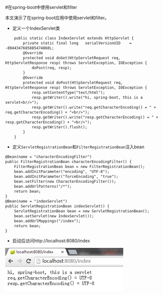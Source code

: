 #在spring-boot中使用servlet和filter

本文演示了在spring-boot应用中使用servlet和filter。

*  定义一个IndexServlet类

```
	public static class IndexServlet extends HttpServlet {
		private static final long	serialVersionUID	= -8944347685885474860L;
		@Override
		protected void doGet(HttpServletRequest req, HttpServletResponse resp) throws ServletException, IOException {
			doPost(req, resp);
		}
		@Override
		protected void doPost(HttpServletRequest req, HttpServletResponse resp) throws ServletException, IOException {
			resp.setContentType("text/html");
			resp.getWriter().write("hi, spring-boot, this is a servlet<br/>");
			resp.getWriter().write("req.getCharacterEncoding() = " + req.getCharacterEncoding() + "<br/>");
			resp.getWriter().write("resp.getCharacterEncoding() = " + resp.getCharacterEncoding() + "<br/>");
			resp.getWriter().flush();
		}
	}
```

*  定义`ServletRegistrationBean`和`FilterRegistrationBean`注入bean

```
@Bean(name = "characterEncodingFilter")
public FilterRegistrationBean characterEncodingFilter() {
	FilterRegistrationBean bean = new FilterRegistrationBean();
	bean.addInitParameter("encoding", "UTF-8");
	bean.addInitParameter("forceEncoding", "true");
	bean.setFilter(new CharacterEncodingFilter());
	bean.addUrlPatterns("/*");
	return bean;
}
@Bean(name = "indexServlet")
public ServletRegistrationBean indexServlet() {
	ServletRegistrationBean bean = new ServletRegistrationBean();
	bean.setServlet(new IndexServlet());
	bean.addUrlMappings("/index");
	return bean;
}
```

*  启动后访问http://localhost:8080/index

![](../resources/2014-10-29-jboot-servlet-application/1.jpg)

